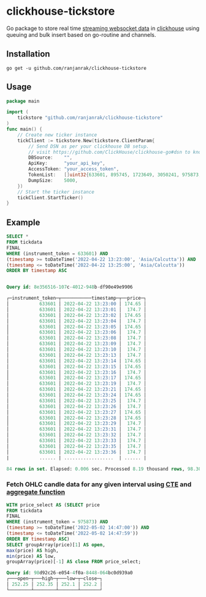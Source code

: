 # clickhouse-tickstore

Go package to store real time [streaming websocket data](https://kite.trade/docs/connect/v3/websocket/) in [clickhouse](https://clickhouse.tech/) using queuing and bulk insert based on go-routine and channels.

## Installation

```
go get -u github.com/ranjanrak/clickhouse-tickstore
```

## Usage

```go
package main

import (
	tickstore "github.com/ranjanrak/clickhouse-tickstore"
)
func main() {
    // Create new ticker instance
    tickClient := tickstore.New(tickstore.ClientParam{
        // Send DSN as per your clickhouse DB setup.
        // visit https://github.com/ClickHouse/clickhouse-go#dsn to know more
        DBSource:    "",
        ApiKey:      "your_api_key",
        AccessToken: "your_access_token",
        TokenList:   []uint32{633601, 895745, 1723649, 3050241, 975873, 969473, 3721473, 738561, 969473},
        DumpSize:    5000,
	})
    // Start the ticker instance
    tickClient.StartTicker()
}

```

## Example

```sql
SELECT *
FROM tickdata
FINAL
WHERE (instrument_token = 633601) AND
(timestamp >= toDateTime('2022-04-22 13:23:00', 'Asia/Calcutta')) AND
(timestamp <= toDateTime('2022-04-22 13:25:00', 'Asia/Calcutta'))
ORDER BY timestamp ASC
```

```sql

Query id: 8e356516-107c-4012-948b-df90e49e9906

┌─instrument_token─┬───────────timestamp─┬──price─┐
│           633601 │ 2022-04-22 13:23:00 │ 174.65 │
│           633601 │ 2022-04-22 13:23:01 │  174.7 │
│           633601 │ 2022-04-22 13:23:02 │ 174.65 │
│           633601 │ 2022-04-22 13:23:04 │  174.7 │
│           633601 │ 2022-04-22 13:23:05 │ 174.65 │
│           633601 │ 2022-04-22 13:23:06 │  174.7 │
│           633601 │ 2022-04-22 13:23:08 │  174.7 │
│           633601 │ 2022-04-22 13:23:09 │  174.7 │
│           633601 │ 2022-04-22 13:23:10 │  174.7 │
│           633601 │ 2022-04-22 13:23:13 │  174.7 │
│           633601 │ 2022-04-22 13:23:14 │ 174.65 │
│           633601 │ 2022-04-22 13:23:15 │ 174.65 │
│           633601 │ 2022-04-22 13:23:16 │  174.7 │
│           633601 │ 2022-04-22 13:23:17 │ 174.65 │
│           633601 │ 2022-04-22 13:23:19 │  174.7 │
│           633601 │ 2022-04-22 13:23:21 │ 174.65 │
│           633601 │ 2022-04-22 13:23:24 │ 174.65 │
│           633601 │ 2022-04-22 13:23:25 │  174.7 │
│           633601 │ 2022-04-22 13:23:26 │  174.7 │
│           633601 │ 2022-04-22 13:23:27 │ 174.65 │
│           633601 │ 2022-04-22 13:23:28 │ 174.65 │
│           633601 │ 2022-04-22 13:23:29 │  174.7 │
│           633601 │ 2022-04-22 13:23:31 │  174.7 │
│           633601 │ 2022-04-22 13:23:32 │  174.7 │
│           633601 │ 2022-04-22 13:23:33 │  174.7 │
│           633601 │ 2022-04-22 13:23:35 │  174.7 │
│           633601 │ 2022-04-22 13:23:36 │  174.7 │
|           ...... | ..................  | ...... |

84 rows in set. Elapsed: 0.006 sec. Processed 8.19 thousand rows, 98.30 KB (1.28 million rows/s., 15.37 MB/s.)
```

### Fetch OHLC candle data for any given interval using [CTE](https://clickhouse.com/docs/en/sql-reference/statements/select/with/) and [aggregate function](https://clickhouse.com/docs/en/sql-reference/aggregate-functions/reference/grouparray/)

```sql
WITH price_select AS (SELECT price
FROM tickdata
FINAL
WHERE (instrument_token = 975873) AND
(timestamp >= toDateTime('2022-05-02 14:47:00')) AND
(timestamp <= toDateTime('2022-05-02 14:47:59'))
ORDER BY timestamp ASC)
SELECT groupArray(price)[1] AS open,
max(price) AS high,
min(price) AS low,
groupArray(price)[-1] AS close FROM price_select;
```

```sql
Query id: 98d92c26-e054-4f0a-8448-064bc0d939a0
┌───open─┬───high─┬───low─┬─close─┐
│ 252.25 │ 252.35 │ 252.1 │ 252.2 │
└────────┴────────┴───────┴───────┘
```
